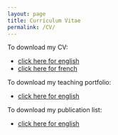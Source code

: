 ```yaml
---
layout: page
title: Curriculum Vitae
permalink: /CV/
---
```


To download my CV:
- [click here for english](https://bozenne.github.io/doc/CV/CV-EN-briceOzenne.pdf)
- [click here for french](https://bozenne.github.io/doc/CV/CV-FR-briceOzenne.pdf)

To download my teaching portfolio:
- [click here for english](https://bozenne.github.io/doc/CV/TP-EN-briceOzenne.pdf)

To download my publication list:
- [click here for english](https://bozenne.github.io/doc/CV/Publication-briceOzenne.pdf)
